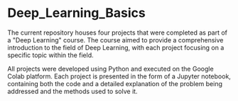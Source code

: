 # Deep_Learning_Basics

The current repository houses four projects that were completed as part of a "Deep Learning" course. The course aimed to provide a comprehensive introduction to the field of Deep Learning, with each project focusing on a specific topic within the field.

All projects were developed using Python and executed on the Google Colab platform. Each project is presented in the form of a Jupyter notebook, containing both the code and a detailed explanation of the problem being addressed and the methods used to solve it.
